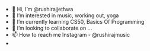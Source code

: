 - 👋 Hi, I’m @rushirajjethwa
- 👀 I’m interested in music, working out, yoga
- 🌱 I’m currently learning CS50, Basics Of Programming
- 💞️ I’m looking to collaborate on ...
- 📫 How to reach me Instagram - @rushirajmusic
-

<!---
rushirajjethwa/rushirajjethwa is a ✨ special ✨ repository because its `README.md` (this file) appears on your GitHub profile.
You can click the Preview link to take a look at your changes.
--->
